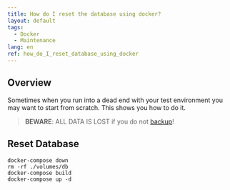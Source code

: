 ```yaml
---
title: How do I reset the database using docker?
layout: default
tags:  
  - Docker
  - Maintenance
lang: en
ref: how_do_I_reset_database_using_docker
---
```

## Overview

Sometimes when you run into a dead end with your test environment you may want to start from scratch. This shows you how to do it.

>**BEWARE**: ALL DATA IS LOST if you do not [backup](How_do_I_backup_metasfresh_docker)!

## Reset Database

```
docker-compose down
rm -rf ./volumes/db 
docker-compose build
docker-compose up -d
```
